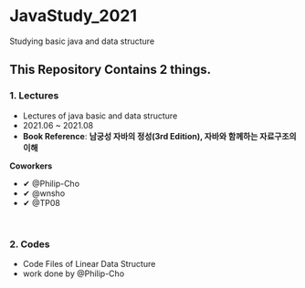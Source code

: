 # JavaStudy_2021

Studying basic java and data structure


## This Repository Contains 2 things.

### 1. Lectures
- Lectures of java basic and data structure
- 2021.06 ~ 2021.08
- **Book Reference**: **남궁성 자바의 정성(3rd Edition), 자바와 함께하는 자료구조의 이해**
 
 
**Coworkers**
- ✔ @Philip-Cho
- ✔ @wnsho
- ✔ @TP08

<br>

### 2. Codes
- Code Files of Linear Data Structure
- work done by @Philip-Cho
